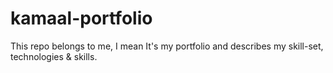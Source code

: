 # kamaal-portfolio
This repo belongs to me, I mean It's my portfolio and describes my skill-set, technologies &amp; skills.
